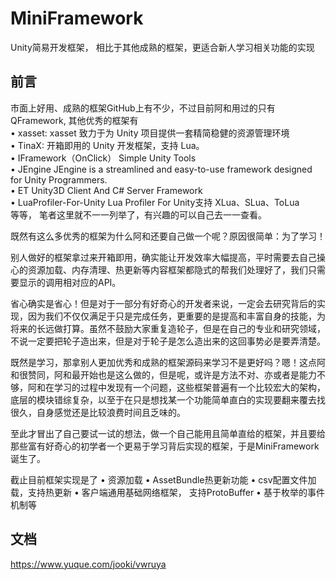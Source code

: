 # MiniFramework
Unity简易开发框架， 相比于其他成熟的框架，更适合新人学习相关功能的实现

## 前言
市面上好用、成熟的框架GitHub上有不少，不过目前阿和用过的只有QFramework, 其他优秀的框架有<br>
• xasset: xasset 致力于为 Unity 项目提供一套精简稳健的资源管理环境 <br>
• TinaX: 开箱即用的 Unity 开发框架，支持 Lua。 <br>
• IFramework（OnClick） Simple Unity Tools <br>
• JEngine JEngine is a streamlined and easy-to-use framework designed for Unity Programmers. <br>
• ET Unity3D Client And C# Server Framework <br>
• LuaProfiler-For-Unity Lua Profiler For Unity支持 XLua、SLua、ToLua <br>
等等， 笔者这里就不一一列举了，有兴趣的可以自己去一一查看。 <br>

既然有这么多优秀的框架为什么阿和还要自己做一个呢？原因很简单：为了学习！ <br>

别人做好的框架拿过来开箱即用，确实能让开发效率大幅提高，平时需要去自己操心的资源加载、内存清理、热更新等内容框架都隐式的帮我们处理好了，我们只需要显示的调用相对应的API。 <br>

省心确实是省心！但是对于一部分有好奇心的开发者来说，一定会去研究背后的实现，因为我们不仅仅满足于只是完成任务，更重要的是提高和丰富自身的技能，为将来的长远做打算。虽然不鼓励大家重复造轮子，但是在自己的专业和研究领域，不说一定要把轮子造出来，但是对于轮子是怎么造出来的这回事势必是要弄清楚。 <br>

既然是学习，那拿别人更加优秀和成熟的框架源码来学习不是更好吗？嗯！这点阿和很赞同，阿和最开始也是这么做的，但是呢，或许是方法不对、亦或者是能力不够，阿和在学习的过程中发现有一个问题，这些框架普遍有一个比较宏大的架构，底层的模块错综复杂，以至于在只是想找某一个功能简单直白的实现要翻来覆去找很久，自身感觉还是比较浪费时间且乏味的。 <br>

至此才冒出了自己要试一试的想法，做一个自己能用且简单直给的框架，并且要给那些富有好奇心的初学者一个更易于学习背后实现的框架，于是MiniFramework诞生了。 <br>

截止目前框架实现是了
• 资源加载
• AssetBundle热更新功能
• csv配置文件加载，支持热更新
• 客户端通用基础网络框架， 支持ProtoBuffer
• 基于枚举的事件机制等

## 文档
https://www.yuque.com/jooki/vwruya
